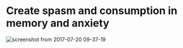 # Create spasm and consumption in memory and anxiety
![screenshot from 2017-07-20 09-37-19](https://user-images.githubusercontent.com/25440152/28441397-86867cd4-6d78-11e7-8b54-6780ac3cd52e.png)
